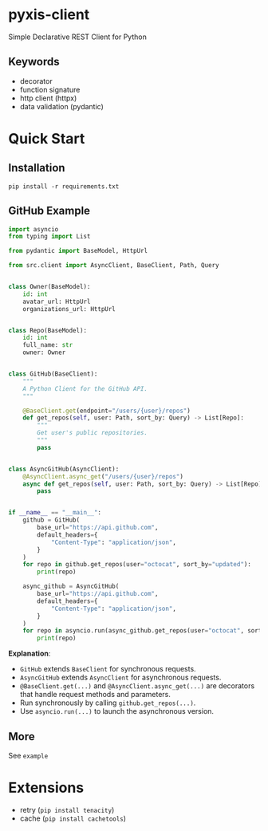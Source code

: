 # pyxis-client
Simple Declarative REST Client for Python

## Keywords
- decorator
- function signature
- http client (httpx)
- data validation (pydantic)

# Quick Start

## Installation
`pip install -r requirements.txt`

## GitHub Example
```python
import asyncio
from typing import List

from pydantic import BaseModel, HttpUrl

from src.client import AsyncClient, BaseClient, Path, Query


class Owner(BaseModel):
    id: int
    avatar_url: HttpUrl
    organizations_url: HttpUrl


class Repo(BaseModel):
    id: int
    full_name: str
    owner: Owner


class GitHub(BaseClient):
    """
    A Python Client for the GitHub API.
    """

    @BaseClient.get(endpoint="/users/{user}/repos")
    def get_repos(self, user: Path, sort_by: Query) -> List[Repo]:
        """
        Get user's public repositories.
        """
        pass


class AsyncGitHub(AsyncClient):
    @AsyncClient.async_get("/users/{user}/repos")
    async def get_repos(self, user: Path, sort_by: Query) -> List[Repo]:
        pass


if __name__ == "__main__":
    github = GitHub(
        base_url="https://api.github.com",
        default_headers={
            "Content-Type": "application/json",
        }
    )
    for repo in github.get_repos(user="octocat", sort_by="updated"):
        print(repo)

    async_github = AsyncGitHub(
        base_url="https://api.github.com",
        default_headers={
            "Content-Type": "application/json",
        }
    )
    for repo in asyncio.run(async_github.get_repos(user="octocat", sort_by="updated")):
        print(repo)
```

**Explanation**:  
- `GitHub` extends `BaseClient` for synchronous requests.  
- `AsyncGitHub` extends `AsyncClient` for asynchronous requests.  
- `@BaseClient.get(...)` and `@AsyncClient.async_get(...)` are decorators that handle request methods and parameters.  
- Run synchronously by calling `github.get_repos(...)`.  
- Use `asyncio.run(...)` to launch the asynchronous version.  

## More
See `example`

# Extensions
- retry (`pip install tenacity`)
- cache (`pip install cachetools`)